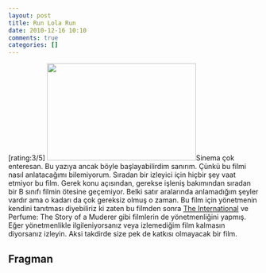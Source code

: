 ```yaml
---
layout: post
title: Run Lola Run
date: 2010-12-16 10:10
comments: true
categories: []
---
```

[rating:3/5]
<img src="http://onurbaykal.com.tr/wp-content/uploads/2010/12/run-lola-run-300x196.jpg" alt="" title="run-lola-run" width="300" height="196" class="alignleft size-medium wp-image-2212" />Sinema çok enteresan. Bu yazıya ancak böyle başlayabilirdim sanırım. Çünkü bu filmi nasıl anlatacağımı bilemiyorum. Sıradan bir izleyici için hiçbir şey vaat etmiyor bu film. Gerek konu açısından, gerekse işleniş bakımından sıradan bir B sınıfı filmin ötesine geçemiyor. Belki satır aralarında anlamadığım şeyler vardır ama o kadarı da çok gereksiz olmuş o zaman. Bu film için yönetmenin kendini tanıtması diyebiliriz ki zaten bu filmden sonra <a href="http://onurbaykal.com.tr/2009/08/w-the-international-ghosts-of-girlfriends-past-ve-anvil-the-story-of-anvil/">The International</a> ve Perfume: The Story of a Muderer gibi filmlerin de yönetmenliğini yapmış. Eğer yönetmenlikle ilgileniyorsanız veya izlemediğim film kalmasın diyorsanız izleyin. Aksi takdirde size pek de katkısı olmayacak bir film.
<!--more-->
<h2>Fragman</h2>
<object classid="clsid:d27cdb6e-ae6d-11cf-96b8-444553540000" width="425" height="344" codebase="http://download.macromedia.com/pub/shockwave/cabs/flash/swflash.cab#version=6,0,40,0"><param name="allowFullScreen" value="true" /><param name="allowscriptaccess" value="always" /><param name="src" value="http://www.youtube.com/v/ta1Sn6MtC9w?fs=1&amp;hl=en_US&amp;rel=0" /><param name="allowfullscreen" value="true" /><embed type="application/x-shockwave-flash" width="425" height="344" src="http://www.youtube.com/v/ta1Sn6MtC9w?fs=1&amp;hl=en_US&amp;rel=0" allowscriptaccess="always" allowfullscreen="true"></embed></object>
